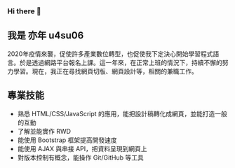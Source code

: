 ### Hi there 👋
## 我是 亦年 u4su06

<!--
**u4su06/u4su06** is a ✨ _special_ ✨ repository because its `README.md` (this file) appears on your GitHub profile.

Here are some ideas to get you started:

- 🔭 I’m currently working on ...
- 🌱 I’m currently learning ...
- 👯 I’m looking to collaborate on ...
- 🤔 I’m looking for help with ...
- 💬 Ask me about ...
- 📫 How to reach me: ...
- 😄 Pronouns: ...
- ⚡ Fun fact: ...
-->
2020年疫情來襲，促使許多產業數位轉型，也促使我下定決心開始學習程式語言。於是透過網路平台報名上課。這一年來，在正常上班的情況下，持續不懈的努力學習。現在，我正在尋找網頁切版、網頁設計等，相關的兼職工作。
## 專業技能
* 熟悉 HTML/CSS/JavaScript 的應用，能把設計稿轉化成網頁，並能打造一般的互動
* 了解並能實作 RWD
* 能使用 Bootstrap 框架提高開發速度
* 能使用 AJAX 與串接 API，把資料呈現到網頁上
* 對版本控制有概念，能操作 Git/GitHub 等工具
